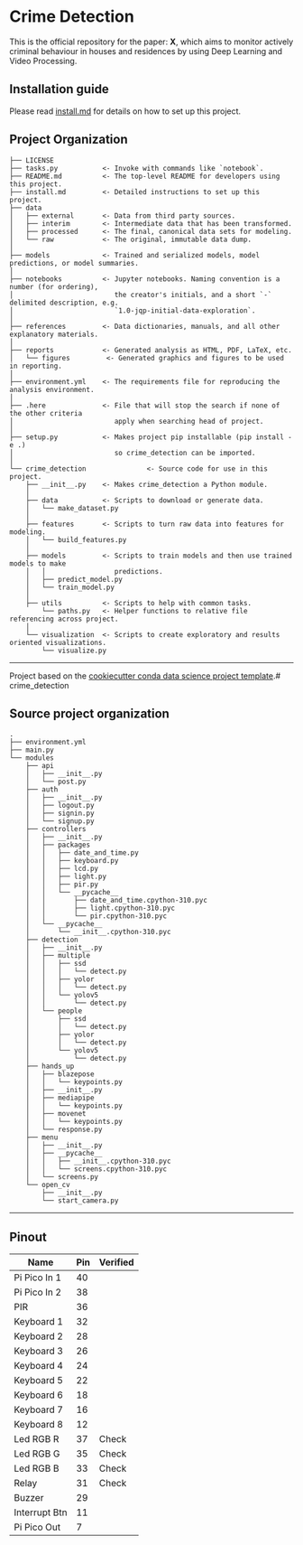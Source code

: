 # Crime Detection

This is the official repository for the paper: __X__, which aims to monitor actively criminal behaviour in houses and residences by using Deep Learning and Video Processing.
  
## Installation guide

Please read [install.md](install.md) for details on how to set up this project.

## Project Organization

    ├── LICENSE
    ├── tasks.py           <- Invoke with commands like `notebook`.
    ├── README.md          <- The top-level README for developers using this project.
    ├── install.md         <- Detailed instructions to set up this project.
    ├── data
    │   ├── external       <- Data from third party sources.
    │   ├── interim        <- Intermediate data that has been transformed.
    │   ├── processed      <- The final, canonical data sets for modeling.
    │   └── raw            <- The original, immutable data dump.
    │
    ├── models             <- Trained and serialized models, model predictions, or model summaries.
    │
    ├── notebooks          <- Jupyter notebooks. Naming convention is a number (for ordering),
    │                         the creator's initials, and a short `-` delimited description, e.g.
    │                         `1.0-jqp-initial-data-exploration`.
    │
    ├── references         <- Data dictionaries, manuals, and all other explanatory materials.
    │
    ├── reports            <- Generated analysis as HTML, PDF, LaTeX, etc.
    │   └── figures         <- Generated graphics and figures to be used in reporting.
    │
    ├── environment.yml    <- The requirements file for reproducing the analysis environment.
    │
    ├── .here              <- File that will stop the search if none of the other criteria
    │                         apply when searching head of project.
    │
    ├── setup.py           <- Makes project pip installable (pip install -e .)
    │                         so crime_detection can be imported.
    │
    └── crime_detection               <- Source code for use in this project.
        ├── __init__.py    <- Makes crime_detection a Python module.
        │
        ├── data           <- Scripts to download or generate data.
        │   └── make_dataset.py
        │
        ├── features       <- Scripts to turn raw data into features for modeling.
        │   └── build_features.py
        │
        ├── models         <- Scripts to train models and then use trained models to make
        │   │                 predictions.
        │   ├── predict_model.py
        │   └── train_model.py
        │
        ├── utils          <- Scripts to help with common tasks.
            └── paths.py   <- Helper functions to relative file referencing across project.
        │
        └── visualization  <- Scripts to create exploratory and results oriented visualizations.
            └── visualize.py

---
Project based on the [cookiecutter conda data science project template](https://github.com/jvelezmagic/cookiecutter-conda-data-science).# crime_detection

## Source project organization

    .
    ├── environment.yml
    ├── main.py
    └── modules
        ├── api
        │   ├── __init__.py
        │   └── post.py
        ├── auth
        │   ├── __init__.py
        │   ├── logout.py
        │   ├── signin.py
        │   └── signup.py
        ├── controllers
        │   ├── __init__.py
        │   ├── packages
        │   │   ├── date_and_time.py
        │   │   ├── keyboard.py
        │   │   ├── lcd.py
        │   │   ├── light.py
        │   │   ├── pir.py
        │   │   └── __pycache__
        │   │       ├── date_and_time.cpython-310.pyc
        │   │       ├── light.cpython-310.pyc
        │   │       └── pir.cpython-310.pyc
        │   └── __pycache__
        │       └── __init__.cpython-310.pyc
        ├── detection
        │   ├── __init__.py
        │   ├── multiple
        │   │   ├── ssd
        │   │   │   └── detect.py
        │   │   ├── yolor
        │   │   │   └── detect.py
        │   │   └── yolov5
        │   │       └── detect.py
        │   └── people
        │       ├── ssd
        │       │   └── detect.py
        │       ├── yolor
        │       │   └── detect.py
        │       └── yolov5
        │           └── detect.py
        ├── hands_up
        │   ├── blazepose
        │   │   └── keypoints.py
        │   ├── __init__.py
        │   ├── mediapipe
        │   │   └── keypoints.py
        │   ├── movenet
        │   │   └── keypoints.py
        │   └── response.py
        ├── menu
        │   ├── __init__.py
        │   ├── __pycache__
        │   │   ├── __init__.cpython-310.pyc
        │   │   └── screens.cpython-310.pyc
        │   └── screens.py
        └── open_cv
            ├── __init__.py
            └── start_camera.py

---

## Pinout

|Name         |Pin|Verified|
|-------------|---|--------|
|Pi Pico In 1 |40 |        |
|Pi Pico In 2 |38 |        |
|PIR          |36 |        |
|Keyboard 1   |32 |        |
|Keyboard 2   |28 |        |
|Keyboard 3   |26 |        |
|Keyboard 4   |24 |        |
|Keyboard 5   |22 |        |
|Keyboard 6   |18 |        |
|Keyboard 7   |16 |        |
|Keyboard 8   |12 |        |
|Led RGB R    |37 |Check   |
|Led RGB G    |35 |Check   |
|Led RGB B    |33 |Check   |
|Relay        |31 |Check   |
|Buzzer       |29 |        |
|Interrupt Btn|11 |        |
|Pi Pico Out  |7  |        |